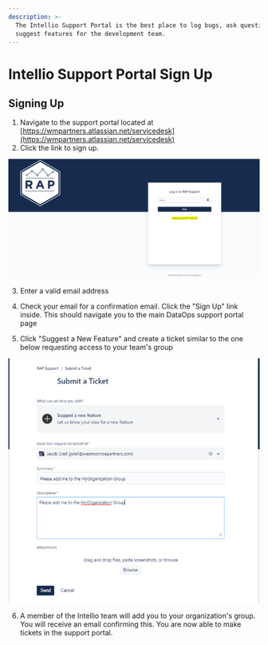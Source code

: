 ```yaml
---
description: >-
  The Intellio Support Portal is the best place to log bugs, ask questions, and
  suggest features for the development team.
---
```


# Intellio Support Portal Sign Up

## Signing Up

1. Navigate to the support portal located at [https://wmpartners.atlassian.net/servicedesk](https://wmpartners.atlassian.net/servicedesk)
2. Click the link to sign up.

![Sign up link](../.gitbook/assets/image%20%28285%29.png)

3. Enter a valid email address

4. Check your email for a confirmation email. Click the "Sign Up" link inside. This should navigate you to the main DataOps support portal page

5. Click "Suggest a New Feature" and create a ticket similar to the one below requesting access to your team's group

![Joining an orgainzation group](../.gitbook/assets/image%20%28284%29.png)

6. A member of the Intellio team will add you to your organization's group. You will receive an email confirming this. You are now able to make tickets in the support portal. 

